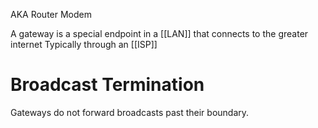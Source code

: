 AKA
	Router
	Modem

A gateway is a special endpoint in a [[LAN]] that connects to the greater internet
	Typically through an [[ISP]]

# Broadcast Termination
Gateways do not forward broadcasts past their boundary.